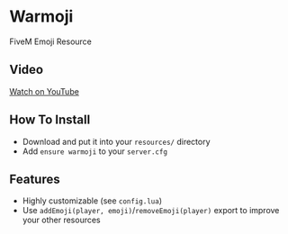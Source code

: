 # Warmoji
FiveM Emoji Resource

## Video
[Watch on YouTube](https://youtu.be/nnk1QCy4hrU)

## How To Install
* Download and put it into your `resources/` directory
* Add `ensure warmoji` to your `server.cfg`

## Features
* Highly customizable (see `config.lua`)
* Use `addEmoji(player, emoji)`/`removeEmoji(player)` export to improve your other resources
